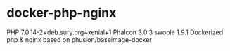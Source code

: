 # docker-php-nginx
PHP 7.0.14-2+deb.sury.org~xenial+1
Phalcon 3.0.3
swoole 1.9.1
Dockerized php &amp; nginx based on phusion/baseimage-docker
